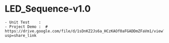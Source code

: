 # LED_Sequence-v1.0

    - Unit Test    :  
    - Project Demo :  # https://drive.google.com/file/d/1sDnKZ2Js6a_HCzKAOf0aFGADDmZFaVm1/view?usp=share_link
    
